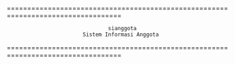 ==================================================================================

                                    sianggota
                            Sistem Informasi Anggota

==================================================================================